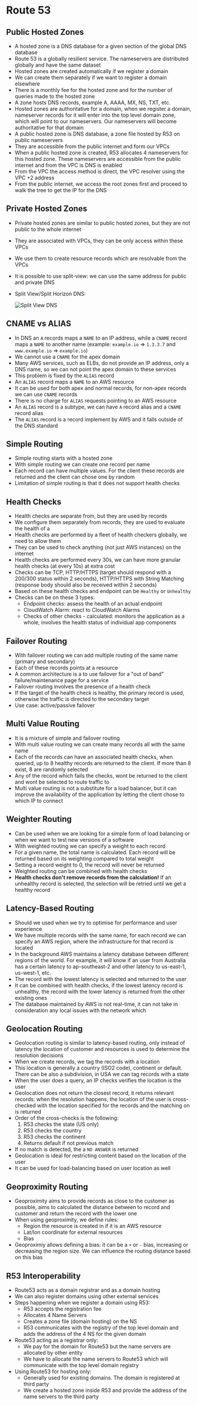 # Route 53

## Public Hosted Zones

- A hosted zone is a DNS database for a given section of the global DNS database
- Route 53 is a globally resilient service. The nameservers are distributed globally and have the same dataset
- Hosted zones are created automatically if we register a domain
- We can create them separately if we want to register a domain elsewhere
- There is a monthly fee for the hosted zone and for the number of queries made to the hosted zone
- A zone hosts DNS records, example A, AAAA, MX, NS, TXT, etc.
- Hosted zones are authoritative for a domain, when we register a domain, nameserver records for it will enter into the top level domain zone, which will point to our nameservers. Our nameservers will become authoritative for that domain
- A public hosted zone is DNS database, a zone file hosted by R53 on public nameservers
- They are accessible from the public internet and form our VPCs
- When a public hosted zone is created, R53 allocates 4 nameservers for this hosted zone. These nameservers are accessible from the public internet and from the VPC is DNS is enabled
- From the VPC the access method is direct, the VPC resolver using the VPC +2 address
- From the public internet, we access the root zones first and proceed to walk the tree to get the IP for the DNS

## Private Hosted Zones

- Private hosted zones are similar to public hosted zones, but they are not public to the whole internet
- They are associated with VPCs, they can be only access within these VPCs
- We use them to create resource records which are resolvable from the VPCs
- It is possible to use split-view: we can use the same address for public and private DNS
- Split View/Split Horizon DNS:

    ![Split View DNS](images/R53SplitView.png)

## CNAME vs ALIAS

- In DNS an `A` records maps a `NAME` to an IP address, while a `CNAME` record maps a `NAME` to another name (example: `example.io` => `1.3.3.7` and `www.example.io` => `example.io`)
- We cannot use a `CNAME` for the apex domain
- Many AWS services, such as ELBs, do not provide an IP address, only a DNS name, so we can not point the apex domain to these services
- This problem is fixed by the `ALIAS` record
- An `ALIAS` record maps a `NAME` to an AWS resource
- It can be used for both apex and normal records, for non-apex records we can use `CNAME` records
- There is no charge for `ALIAS` requests pointing to an AWS resource
- An `ALIAS` record is a subtype, we can have `A` record alias and a `CNAME` record alias
- The `ALIAS` record is a record implement by AWS and it falls outside of the DNS standard

## Simple Routing

- Simple routing starts with a hosted zone
- With simple routing we can create one record per name
- Each record can have multiple values. For the client these records are returned and the client can chose one by random
- Limitation of simple routing is that it does not support health checks

## Health Checks

- Health checks are separate from, but they are used by records
- We configure them separately from records, they are used to evaluate the health of a 
- Health checks are performed by a fleet of health checkers globally, we need to allow them
- They can be used to check anything (not just AWS instances) on the internet
- Health checks are performed every 30s, we can have more granular health checks (at every 10s) at extra cost
- Checks can be TCP, HTTP/HTTPS (target should respond with a 200/300 status within 2 seconds), HTTP/HTTPS with String Matching (response body should also be received within 2 seconds)
- Based on these health checks and endpoint can be `Healthy` or `Unhealthy`
- Checks can be on these 3 types:
    - Endpoint checks: assess the health of an actual endpoint
    - CloudWatch Alarm: react to CloudWatch Alarms
    - Checks of other checks - calculated: monitors the application as a whole, involves the health status of individual app components

## Failover Routing

- With failover routing we can add multiple routing of the same name (primary and secondary)
- Each of these records points at a resource
- A common architecture is a to use failover for a "out of band" failure/maintenance page for a service
- Failover routing involves the presence of a health check
- If the target of the health check is healthy, the primary record is used, otherwise the traffic is directed to the secondary target
- Use case: active/passive failover

## Multi Value Routing

- It is a mixture of simple and failover routing
- With multi value routing we can create many records all with the same name
- Each of the records can have an associated health checks, when queried, up to 8 healthy records are returned to the client. If more than 8 exist, 8 are randomly selected
- Any of the record which fails the checks, wont be returned to the client and wont be selected to route traffic to
- Multi value routing is not a substitute for a load balancer, but it can improve the availability of the application by letting the client chose to which IP to connect

## Weighter Routing

- Can be used when we are looking for a simple form of load balancing or when we want to test new versions of a software
- With weighted routing we can specify a weight to each record
- For a given name, the total name is calculated. Each record will be returned based on its weighting compared to total weight
- Setting a record weight to 0, the record will never be returned
- Weighted routing can be combined with health checks
- **Health checks don't remove records from the calculation!** If an unhealthy record is selected, the selection will be retried until we get a healthy record

## Latency-Based Routing

- Should we used when we try to optimise for performance and user experience
- We have multiple records with the same name, for each record we can specify an AWS region, where the infrastructure for that record is located
- In the background AWS maintains a latency database between different regions of the world. For example, it will know if an user from Australia has a certain latency to ap-southeast-2 and other latency to us-east-1, us-west-1, etc.
- The record with the lowest latency is selected and returned to the user
- It can be combined with health checks, if the lowest latency record is unhealthy, the record with the lower latency is returned from the other existing ones
- The database maintained by AWS is not real-time, it can not take in consideration any local issues with the network which

## Geolocation Routing

- Geolocation routing is similar to latency-based routing, only instead of latency the location of customer and resources is used to determine the resolution decisions
- When we create records, we tag the records with a location
- This location is generally a country (ISO2 code), continent or default. There can be also a subdivision, in USA we can tag records with a state
- When the user does a query, an IP checks verifies the location is the user
- Geolocation does not return the closest record, it returns relevant records: when the resolution happens, the location of the user is cross-checked with the location specified for the records and the matching on is returned
- Order of the cross-checks is the following:
    1. R53 checks the state (US only)
    2. R53 checks the country
    3. R53 checks the continent
    4. Returns default if not previous match
- If no match is detected, the a `NO ANSWER` is returned
- Geolocation is ideal for restricting content based on the location of the user
- It can be used for load-balancing based on user location as well

## Geoproximity Routing

- Geoproximity aims to provide records as close to the customer as possible, aims to calculated the distance between to record and customer and return the record with the lower one
- When using geoproximity, we define rules:
    - Region the resource is created in if it is an AWS resource
    - Lat/lon coordinate for external resources
    - Bias
- Geoproximiy allows defining a bias: it can be a `+` or `-` bias, increasing or decreasing the region size. We can influence the routing distance based on this bias

## R53 Interoperability

- Route53 acts as a domain registrar and as a domain hosting
- We can also register domains using other external services
- Steps happening when we register a domain using R53:
    - R53 accepts the registration fee
    - Allocates 4 Name Servers
    - Creates a zone file (domain hosting) on the NS
    - R53 communicates with the registry of the top level domain and adds the address of the 4 NS for the given domain
- Route53 acting as a registrar only:
    - We pay for the domain for Route53 but the name servers are allocated by other entity
    - We have to allocate the name servers to Route53 which will communicate with the top level domain registry
- Using Route53 for hosting only:
    - Generally used for existing domains. The domain is registered at third party
    - We create a hosted zone inside R53 and provide the address of the name servers to the third party